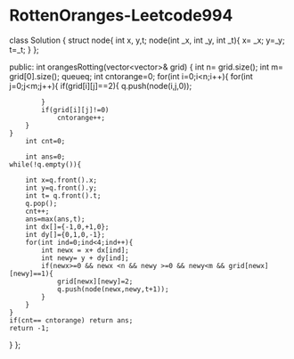 # RottenOranges-Leetcode994
class Solution {
    struct node{
        int x, y,t;
        node(int _x, int _y, int _t){
          x= _x;
            y=_y;
            t=_t;
        }
        };
    
public:
    int orangesRotting(vector<vector<int>>& grid) {
        int n= grid.size();
        int m= grid[0].size();
        queue<node>q;
        int cntorange=0;
        for(int i=0;i<n;i++){
            for(int j=0;j<m;j++){
                if(grid[i][j]==2){
                    q.push(node(i,j,0));
                
            }
            if(grid[i][j]!=0)
                cntorange++;
        }
    }
        int cnt=0;
           
        int ans=0;
    while(!q.empty()){
     
        int x=q.front().x;
        int y=q.front().y;
        int t= q.front().t;
        q.pop();
        cnt++;
        ans=max(ans,t);
        int dx[]={-1,0,+1,0};
        int dy[]={0,1,0,-1};
        for(int ind=0;ind<4;ind++){
            int newx = x+ dx[ind];
            int newy= y + dy[ind];
            if(newx>=0 && newx <n && newy >=0 && newy<m && grid[newx][newy]==1){
                grid[newx][newy]=2;
                q.push(node(newx,newy,t+1));
            }
        }
    }
    if(cnt== cntorange) return ans;
    return -1;
}
};
